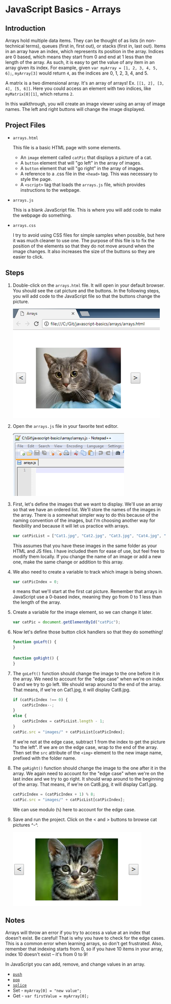 ﻿JavaScript Basics - Arrays
===========================

## Introduction

Arrays hold multiple data items.  They can be thought of as lists (in non-technical terms), queues (first in, first out), or stacks (first in, last out).  Items in an array have an index, which represents its position in the array.  Indices are 0 based, which means they start from 0 and end at 1 less than the length of the array.  As such, it is easy to get the value of any item in an array given its index.  For example, given `var myArray = [1, 2, 3, 4, 5, 6];`, `myArray[3]` would return `4`, as the indices are 0, 1, 2, 3, 4, and 5.

A matrix is a two dimensional array.  It's an array of arrays!  Ex. `[[1, 2], [3, 4], [5, 6]]`.  Here you could access an element with two indices, like `myMatrix[0][1]`, which returns `2`.

In this walkthrough, you will create an image viewer using an array of image names.  The left and right buttons will change the image displayed.

## Project Files

* `arrays.html`

    This file is a basic HTML page with some elements.
	- An `image` element called `catPic` that displays a picture of a cat.
	- A `button` element that will "go left" in the array of images.
	- A `button` element that will "go right" in the array of images.
    - A reference to a .css file in the `<head>` tag.  This was necessary to style the page.
    - A `<script>` tag that loads the `arrays.js` file, which provides instructions to the webpage.

* `arrays.js`

    This is a blank JavaScript file.  This is where you will add code to make the webpage do something.
	
* `arrays.css`

	I try to avoid using CSS files for simple samples when possible, but here it was much cleaner to use one.  The purpose of this file is to fix the position of the elements so that they do not move around when the image changes.  It also increases the size of the buttons so they are easier to click.

## Steps

1. Double-click on the `arrays.html` file.  It will open in your default browser.  You should see the cat picture and the buttons.  In the following steps, you will add code to the JavaScript file so that the buttons change the picture.

    ![Existing Webpage](images/arrays-01.png "Existing Webpage")
 
2. Open the `arrays.js` file in your favorite text editor.

    ![Open the JavaScript File](images/arrays-02.png "Open the JavaScript File")
 
3. First, let's define the images that we want to display.  We'll use an array so that we have an ordered list.  We'll store the names of the images in the array.  There is a somewhat simpler way to do this because of the naming convention of the images, but I'm choosing another way for flexibility and because it will let us practice with arrays.

	```js
	var catPicList = ["Cat1.jpg", "Cat2.jpg", "Cat3.jpg", "Cat4.jpg", "Cat5.jpg", "Cat6.jpg", "Cat7.jpg", "Cat8.jpg"];
	```
	
	This assumes that you have these images in the same folder as your HTML and JS files. I have included them for ease of use, but feel free to modify them locally.  If you change the name of an image or add a new one, make the same change or addition to this array.

4. We also need to create a variable to track which image is being shown.

    ```js
	var catPicIndex = 0;
	```
	
	`0` means that we'll start at the first cat picture.  Remember that arrays in JavaScript use a 0-based index, meaning they go from 0 to 1 less than the length of the array.

5. Create a variable for the image element, so we can change it later.
	
	```js
	var catPic = document.getElementById("catPic");
	```

6. Now let's define those button click handlers so that they do something!

	```js
	function goLeft() {
	}
	
	function goRight() {
	}
	```
	
7. The `goLeft()` function should change the image to the one before it in the array.  We need to account for the "edge case" when we're on index 0 and we try to go left.  We should wrap around to the end of the array.  That means, if we're on Cat1.jpg, it will display Cat8.jpg.

	```js
	if (catPicIndex !== 0) {
		catPicIndex--;
	}
	else {
		catPicIndex = catPicList.length - 1;
	}
	catPic.src = "images/" + catPicList[catPicIndex];
	```
	
	If we're not at the edge case, subtract 1 from the index to get the picture "to the left".  If we are on the edge case, wrap to the end of the array.  Then set the `src` attribute of the `<img>` element to the new image name, prefixed with the folder name.

8. The `goRight()` function should change the image to the one after it in the array.  We again need to account for the "edge case" when we're on the last index and we try to go right.  It should wrap around to the beginning of the array.  That means, if we're on Cat8.jpg, it will display Cat1.jpg.

	```js
	catPicIndex = (catPicIndex + 1) % 8;
	catPic.src = "images/" + catPicList[catPicIndex];
	```
	
	We can use modulo (`%`) here to account for the edge case.

9. Save and run the project.  Click on the < and > buttons to browse cat pictures ^-^.
	
	![Running application](images/arrays-03.png "Running application")

 
## Notes

Arrays will throw an error if you try to access a value at an index that doesn't exist.  Be careful!  That is why you have to check for the edge cases.  This is a common error when learning arrays, so don't get frustrated.  Also, remember that indexing starts from 0, so if you have 10 items in your array, index 10 doesn't exist – it's from 0 to 9!

In JavaScript you can add, remove, and change values in an array.

* [`push`](https://developer.mozilla.org/en-US/docs/Web/JavaScript/Reference/Global_Objects/Array/push)
* [`pop`](https://developer.mozilla.org/en-US/docs/Web/JavaScript/Reference/Global_Objects/Array/pop)
* [`splice`](https://developer.mozilla.org/en-US/docs/Web/JavaScript/Reference/Global_Objects/Array/splice)
* Set - `myArray[0] = "new value";`
* Get - `var firstValue = myArray[0];`
